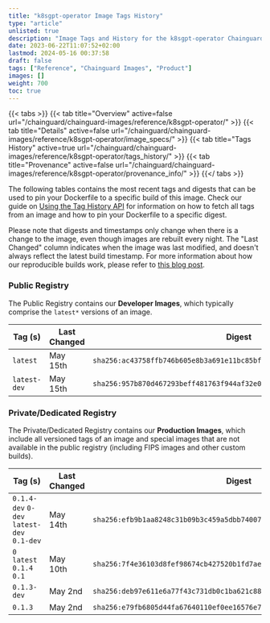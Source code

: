 ```yaml
---
title: "k8sgpt-operator Image Tags History"
type: "article"
unlisted: true
description: "Image Tags and History for the k8sgpt-operator Chainguard Image"
date: 2023-06-22T11:07:52+02:00
lastmod: 2024-05-16 00:37:58
draft: false
tags: ["Reference", "Chainguard Images", "Product"]
images: []
weight: 700
toc: true
---
```


{{< tabs >}}
{{< tab title="Overview" active=false url="/chainguard/chainguard-images/reference/k8sgpt-operator/" >}}
{{< tab title="Details" active=false url="/chainguard/chainguard-images/reference/k8sgpt-operator/image_specs/" >}}
{{< tab title="Tags History" active=true url="/chainguard/chainguard-images/reference/k8sgpt-operator/tags_history/" >}}
{{< tab title="Provenance" active=false url="/chainguard/chainguard-images/reference/k8sgpt-operator/provenance_info/" >}}
{{</ tabs >}}

The following tables contains the most recent tags and digests that can be used to pin your Dockerfile to a specific build of this image. Check our guide on [Using the Tag History API](/chainguard/chainguard-images/using-the-tag-history-api/) for information on how to fetch all tags from an image and how to pin your Dockerfile to a specific digest.

Please note that digests and timestamps only change when there is a change to the image, even though images are rebuilt every night. The "Last Changed" column indicates when the image was last modified, and doesn't always reflect the latest build timestamp. For more information about how our reproducible builds work, please refer to [this blog post](https://www.chainguard.dev/unchained/reproducing-chainguards-reproducible-image-builds).

### Public Registry
The Public Registry contains our **Developer Images**, which typically comprise the `latest*` versions of an image.

| Tag (s)       | Last Changed | Digest                                                                    |
|---------------|--------------|---------------------------------------------------------------------------|
|  `latest`     | May 15th     | `sha256:ac43758ffb746b605e8b3a691e11bc85bf380832f675a7ecbdcd8f6fd9e32764` |
|  `latest-dev` | May 15th     | `sha256:957b870d467293beff481763f944af32e0755cd049b092bda17691877d654f74` |


### Private/Dedicated Registry
The Private/Dedicated Registry contains our **Production Images**, which include all versioned tags of an image and special images that are not available in the public registry (including FIPS images and other custom builds).

| Tag (s)                                     | Last Changed | Digest                                                                    |
|---------------------------------------------|--------------|---------------------------------------------------------------------------|
|  `0.1.4-dev` `0-dev` `latest-dev` `0.1-dev` | May 14th     | `sha256:efb9b1aa8248c31b09b3c459a5dbb74007352b4ae28b14c0370b9e5bd103218d` |
|  `0` `latest` `0.1.4` `0.1`                 | May 10th     | `sha256:7f4e36103d8fef98674cb427520b1fd7ae8b838d41392830950c9ea52180a59e` |
|  `0.1.3-dev`                                | May 2nd      | `sha256:deb97e611e6a77f43c731db0c1ba621c88361a0848fe9eb1802e5fa0b4f8ff6f` |
|  `0.1.3`                                    | May 2nd      | `sha256:e79fb6805d44fa67640110ef0ee16576e726a21d1b97eef18b1657b3f9e09f0f` |

